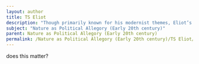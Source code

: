 ```yaml
---
layout: author
title: TS Eliot
description: "Though primarily known for his modernist themes, Eliot’s use of nature often served as an allegory for the societal fragmentation and spiritual desolation of his time."
subject: "Nature as Political Allegory (Early 20th century)"
parent: Nature as Political Allegory (Early 20th century)
permalink: /Nature as Political Allegory (Early 20th century)/TS Eliot/
---
```


does this matter?
